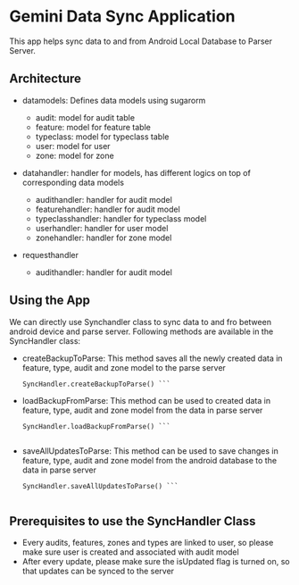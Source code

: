 # Gemini Data Sync Application #

This app helps sync data to and from Android Local Database to Parser Server.

## Architecture ##
- datamodels: Defines data models using sugarorm
  - audit: model for audit table
  - feature: model for feature table
  - typeclass: model for typeclass table
  - user: model for user
  - zone: model for zone

 - datahandler: handler for models, has different logics on top of corresponding data models
   - audithandler: handler for audit model
   - featurehandler: handler for audit model
   - typeclasshandler: handler for typeclass model
   - userhandler: handler for user model
   - zonehandler: handler for zone model

- requesthandler
   - audithandler: handler for audit model

## Using the App ##

We can directly use Synchandler class to sync data to and fro between android device and parse server.
Following methods are available in the SyncHandler class:


- createBackupToParse: This method saves all the newly created data in feature, type, audit and zone model to the parse server

  ``` from com.example.rbhandari.datasyncapplication import SyncHandler
  SyncHandler.createBackupToParse() ``` 

- loadBackupFromParse: This method can be used to created data in feature, type, audit and zone model from the data in parse server

  ``` from com.example.rbhandari.datasyncapplication import SyncHandler
  SyncHandler.loadBackupFromParse() ```


- saveAllUpdatesToParse: This method can be used to save changes in feature, type, audit and zone model from the android database to the data in parse server

  ``` from com.example.rbhandari.datasyncapplication import SyncHandler
  SyncHandler.saveAllUpdatesToParse() ```


## Prerequisites to use the SyncHandler Class ##
- Every audits, features, zones and types are linked to user, so please make sure user is created and associated with audit model
- After every update, please make sure the isUpdated flag is turned on, so that updates can be synced to the server

